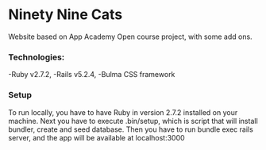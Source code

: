 # Ninety Nine Cats

Website based on App Academy Open course project, with some add ons.

### Technologies:

-Ruby v2.7.2,
-Rails v5.2.4,
-Bulma CSS framework

### Setup

To run locally, you have to have Ruby in version 2.7.2  installed on your machine.
Next you have to execute .bin/setup, which is script that will install bundler,
create and seed database. Then you have to run bundle exec rails server, and the app will be available at localhost:3000

